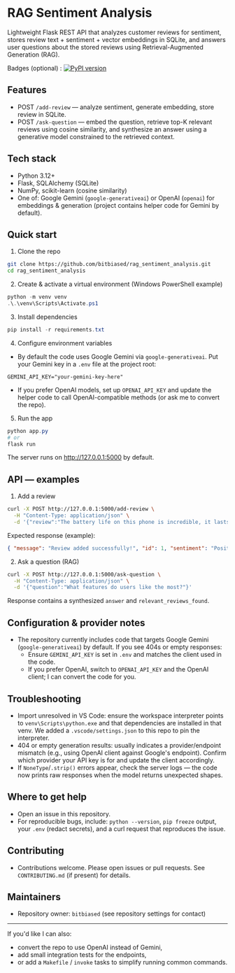 # RAG Sentiment Analysis

Lightweight Flask REST API that analyzes customer reviews for sentiment, stores review text + sentiment + vector embeddings in SQLite, and answers user questions about the stored reviews using Retrieval-Augmented Generation (RAG).

Badges (optional)
: [![PyPI version](https://img.shields.io/pypi/v/flask.svg)]() 


## Features
- POST `/add-review` — analyze sentiment, generate embedding, store review in SQLite.
- POST `/ask-question` — embed the question, retrieve top-K relevant reviews using cosine similarity, and synthesize an answer using a generative model constrained to the retrieved context.

## Tech stack
- Python 3.12+
- Flask, SQLAlchemy (SQLite)
- NumPy, scikit-learn (cosine similarity)
- One of: Google Gemini (`google-generativeai`) or OpenAI (`openai`) for embeddings & generation (project contains helper code for Gemini by default).

## Quick start

1. Clone the repo

```bash
git clone https://github.com/bitbiased/rag_sentiment_analysis.git
cd rag_sentiment_analysis
```

2. Create & activate a virtual environment (Windows PowerShell example)

```powershell
python -m venv venv
.\.\venv\Scripts\Activate.ps1
```

3. Install dependencies

```powershell
pip install -r requirements.txt
```

4. Configure environment variables

- By default the code uses Google Gemini via `google-generativeai`. Put your Gemini key in a `.env` file at the project root:

```
GEMINI_API_KEY="your-gemini-key-here"
```

- If you prefer OpenAI models, set up `OPENAI_API_KEY` and update the helper code to call OpenAI-compatible methods (or ask me to convert the repo).

5. Run the app

```powershell
python app.py
# or
flask run
```

The server runs on http://127.0.0.1:5000 by default.

## API — examples

1) Add a review

```bash
curl -X POST http://127.0.0.1:5000/add-review \
  -H "Content-Type: application/json" \
  -d '{"review":"The battery life on this phone is incredible, it lasts for two full days!"}'
```

Expected response (example):

```json
{ "message": "Review added successfully!", "id": 1, "sentiment": "Positive" }
```

2) Ask a question (RAG)

```bash
curl -X POST http://127.0.0.1:5000/ask-question \
  -H "Content-Type: application/json" \
  -d '{"question":"What features do users like the most?"}'
```

Response contains a synthesized `answer` and `relevant_reviews_found`.

## Configuration & provider notes
- The repository currently includes code that targets Google Gemini (`google-generativeai`) by default. If you see 404s or empty responses:
  - Ensure `GEMINI_API_KEY` is set in `.env` and matches the client used in the code.
  - If you prefer OpenAI, switch to `OPENAI_API_KEY` and the OpenAI client; I can convert the code for you.

## Troubleshooting
- Import unresolved in VS Code: ensure the workspace interpreter points to `venv\Scripts\python.exe` and that dependencies are installed in that venv. We added a `.vscode/settings.json` to this repo to pin the interpreter.
- 404 or empty generation results: usually indicates a provider/endpoint mismatch (e.g., using OpenAI client against Google's endpoint). Confirm which provider your API key is for and update the client accordingly.
- If `NoneType`/`.strip()` errors appear, check the server logs — the code now prints raw responses when the model returns unexpected shapes.

## Where to get help
- Open an issue in this repository.
- For reproducible bugs, include: `python --version`, `pip freeze` output, your `.env` (redact secrets), and a curl request that reproduces the issue.

## Contributing
- Contributions welcome. Please open issues or pull requests. See `CONTRIBUTING.md` (if present) for details.

## Maintainers
- Repository owner: `bitbiased` (see repository settings for contact)

---

If you'd like I can also:
- convert the repo to use OpenAI instead of Gemini,
- add small integration tests for the endpoints,
- or add a `Makefile` / `invoke` tasks to simplify running common commands.

